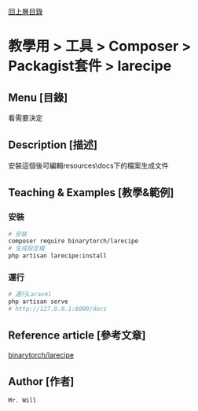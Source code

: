 [回上層目錄](../README.md)

# 教學用 > 工具 > Composer > Packagist套件 > larecipe

## **Menu [目錄]**
看需要決定

## **Description [描述]**
安裝這個後可編輯resources\docs下的檔案生成文件

## **Teaching & Examples [教學&範例]**
### 安裝
```bash
# 安裝
composer require binarytorch/larecipe
# 生成設定檔
php artisan larecipe:install
```

### 運行
```bash
# 運行Laravel
php artisan serve
# http://127.0.0.1:8000/docs
```

## **Reference article [參考文章]**
[binarytorch/larecipe](https://packagist.org/packages/binarytorch/larecipe)

## **Author [作者]**
`Mr. Will`
